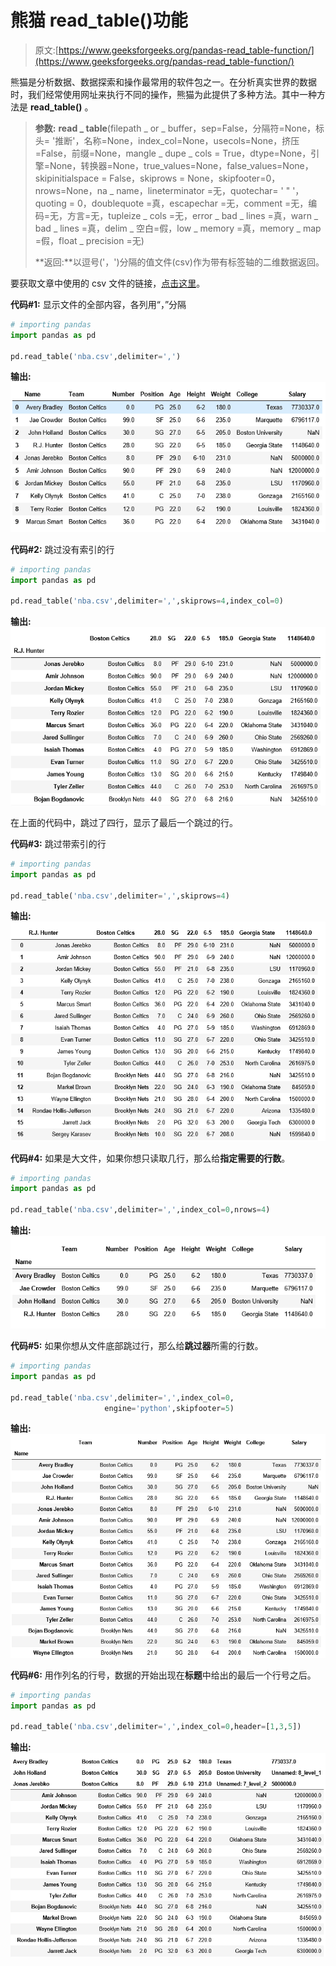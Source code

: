 # 熊猫 read_table()功能

> 原文:[https://www.geeksforgeeks.org/pandas-read_table-function/](https://www.geeksforgeeks.org/pandas-read_table-function/)

熊猫是分析数据、数据探索和操作最常用的软件包之一。在分析真实世界的数据时，我们经常使用网址来执行不同的操作，熊猫为此提供了多种方法。其中一种方法是 **read_table()** 。

> **参数:**
> **read _ table**(filepath _ or _ buffer，sep=False，分隔符=None，标头= '推断'，名称=None，index_col=None，usecols=None，挤压=False，前缀=None，mangle _ dupe _ cols = True，dtype=None，引擎=None，转换器=None，true_values=None，false_values=None，skipinitialspace = False，skiprows = None，skipfooter=0，nrows=None，na _ name，lineterminator =无，quotechar= ' " '，quoting = 0，doublequote =真，escapechar =无，comment =无，编码=无，方言=无，tupleize _ cols =无，error _ bad _ lines =真，warn _ bad _ lines =真，delim _ 空白=假，low _ memory =真，memory _ map =假，float _ precision =无)
> 
> **返回:**以逗号('，')分隔的值文件(csv)作为带有标签轴的二维数据返回。

要获取文章中使用的 csv 文件的链接，[点击这里](https://media.geeksforgeeks.org/wp-content/uploads/nba.csv)。

**代码#1:** 显示文件的全部内容，各列用“，”分隔

```py
# importing pandas
import pandas as pd

pd.read_table('nba.csv',delimiter=',')
```

**输出:**
![](img/7e7ddbb4d51b1cdabf2b27c4ce87ccd0.png)

**代码#2:** 跳过没有索引的行

```py
# importing pandas
import pandas as pd

pd.read_table('nba.csv',delimiter=',',skiprows=4,index_col=0)
```

**输出:**
![](img/cd9eca86905f6b5bd29495190dd1499c.png)

在上面的代码中，跳过了四行，显示了最后一个跳过的行。

**代码#3:** 跳过带索引的行

```py
# importing pandas
import pandas as pd

pd.read_table('nba.csv',delimiter=',',skiprows=4)
```

**输出:**
![](img/91bd060a72ed72acde3180f260974a7f.png)

**代码#4:** 如果是大文件，如果你想只读取几行，那么给**指定需要的行数**。

```py
# importing pandas
import pandas as pd

pd.read_table('nba.csv',delimiter=',',index_col=0,nrows=4)
```

**输出:**
![](img/53f3b6bb24666e707194a6609789081f.png)

**代码#5:** 如果你想从文件底部跳过行，那么给**跳过器**所需的行数。

```py
# importing pandas
import pandas as pd

pd.read_table('nba.csv',delimiter=',',index_col=0,
                     engine='python',skipfooter=5)
```

**输出:**
![](img/537d9b4f273f09e391be1ba3d40509b8.png)

**代码#6:** 用作列名的行号，数据的开始出现在**标题**中给出的最后一个行号之后。

```py
# importing pandas
import pandas as pd

pd.read_table('nba.csv',delimiter=',',index_col=0,header=[1,3,5])
```

**输出:**
![](img/3b151a13621ee1fdaacc330acb3a6291.png)